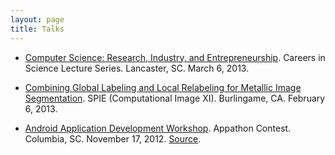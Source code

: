 ```yaml
---
layout: page
title: Talks
---
```


- [Computer Science: Research, Industry, and Entrepreneurship][4].
  Careers in Science Lecture Series. Lancaster, SC.  March 6, 2013.

- [Combining Global Labeling and Local Relabeling for
  Metallic Image Segmentation][3].  SPIE (Computational Image XI).
  Burlingame, CA.  February 6, 2013.

- [Android Application Development Workshop][1].  Appathon Contest.
  Columbia, SC.  November 17, 2012.  [Source][2].

[1]: /android-intro-slides/
[2]: https://github.com/malloc47/android-intro-workshop
[3]: /spie2013/
[4]: /cs-careers/
